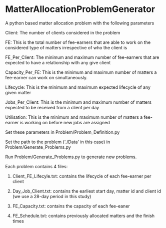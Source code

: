 # MatterAllocationProblemGenerator

A python based matter allocation problem with the following parameters

Client: The number of clients considered in the problem

FE: This is the total number of fee-earners that are able to work on the considered type of matters irrespective of who the client is

FE_Per_Client: The minimum and maximum number of fee-earners that are expected to have a relationship with any give client

Capacity_Per_FE: This is the minimum and maximum number of matters a fee-earner can work on simultaneously.

Lifecycle: This is the minimum and maximum expected lifecycle of any given matter

Jobs_Per_Client: This is the minimum and maximum number of matters expected to be received from a client per day

Utilisation: This is the minimum and maximum number of matters a fee-earner is working on before new jobs are assigned



Set these parameters in Problem/Problem_Definition.py

Set the path to the problem ('./Data' in this case) in Problem/Generate_Problems.py

Run Problem/Generate_Problems.py to generate new problems.


Each problem contains 4 files:
1. Client_FE_Lifecyle.txt: contains the lifecycle of each fee-earner per client

2. Day_Job_Client.txt: contains the earliest start day, matter id and client id (we use a 28-day period in this study)

3. FE_Capacity.txt: contains the capacity of each fee-eaner

4. FE_Schedule.txt: contains previously allocated matters and the finish times

  
